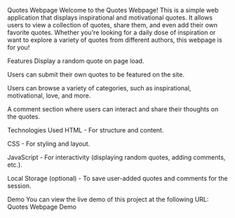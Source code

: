 Quotes Webpage
Welcome to the Quotes Webpage! This is a simple web application that displays inspirational and motivational quotes. It allows users to view a collection of quotes, share them, and even add their own favorite quotes. Whether you're looking for a daily dose of inspiration or want to explore a variety of quotes from different authors, this webpage is for you!

Features
Display a random quote on page load.

Users can submit their own quotes to be featured on the site.

Users can browse a variety of categories, such as inspirational, motivational, love, and more.

A comment section where users can interact and share their thoughts on the quotes.

Technologies Used
HTML - For structure and content.

CSS - For styling and layout.

JavaScript - For interactivity (displaying random quotes, adding comments, etc.).

Local Storage (optional) - To save user-added quotes and comments for the session.

Demo
You can view the live demo of this project at the following URL:
Quotes Webpage Demo
